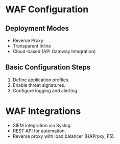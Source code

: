 # WAF Configuration

## Deployment Modes
- Reverse Proxy
- Transparent Inline
- Cloud-based (API Gateway Integration)

## Basic Configuration Steps
1. Define application profiles.
2. Enable threat signatures.
3. Configure logging and alerting.
# WAF Integrations

- SIEM integration via Syslog.
- REST API for automation.
- Reverse proxy with load balancer (HAProxy, F5).
